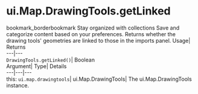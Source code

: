  
#  ui.Map.DrawingTools.getLinked 
bookmark_borderbookmark Stay organized with collections  Save and categorize content based on your preferences.
Returns whether the drawing tools' geometries are linked to those in the imports panel. 
Usage| Returns  
---|---  
`DrawingTools.getLinked()`| Boolean  
Argument| Type| Details  
---|---|---  
this: `ui.map.drawingtools`| ui.Map.DrawingTools| The ui.Map.DrawingTools instance.  
